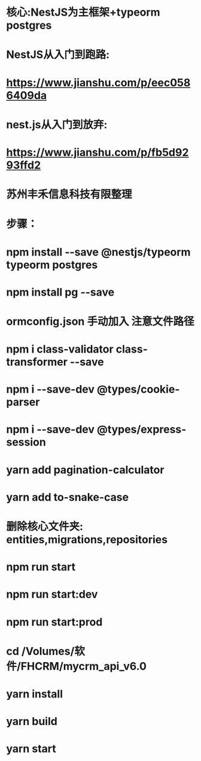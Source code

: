# 核心:NestJS为主框架+typeorm postgres
# NestJS从入门到跑路:
# https://www.jianshu.com/p/eec0586409da
# nest.js从入门到放弃:
# https://www.jianshu.com/p/fb5d9293ffd2
# 苏州丰禾信息科技有限整理
# 步骤：
# npm install --save @nestjs/typeorm typeorm postgres
# npm install pg --save
# ormconfig.json 手动加入 注意文件路径
# npm i class-validator class-transformer --save
# npm i --save-dev @types/cookie-parser
# npm i --save-dev @types/express-session
# yarn add pagination-calculator
# yarn add to-snake-case
# 删除核心文件夹: entities,migrations,repositories
# npm run start
# npm run start:dev
# npm run start:prod
# cd /Volumes/软件/FHCRM/mycrm_api_v6.0
# yarn install
# yarn build
# yarn start